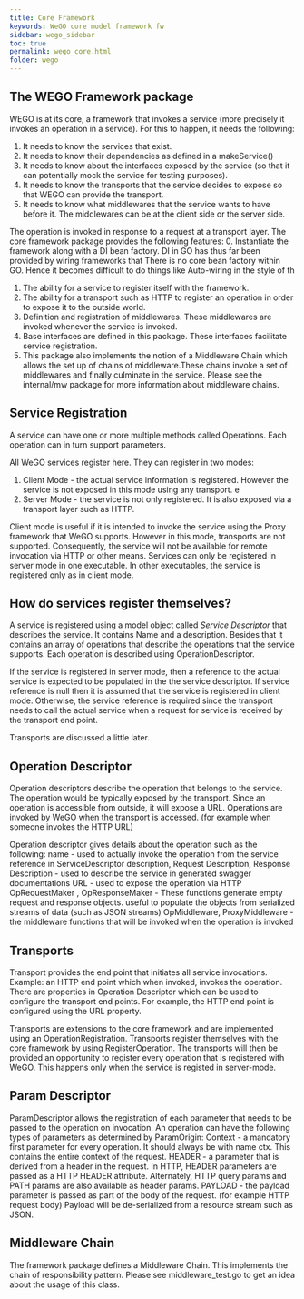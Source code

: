 ```yaml
---
title: Core Framework
keywords: WeGO core model framework fw
sidebar: wego_sidebar
toc: true
permalink: wego_core.html
folder: wego
---
```

## The WEGO Framework package
WEGO is at its core, a framework that invokes a service (more precisely it invokes an operation in a
service). For this to happen, it needs the following:
1. It needs to know the services that exist.
2. It needs to know their dependencies as defined in a makeService()
3. It needs to know about the interfaces exposed by the service (so that it can potentially mock the
service for testing purposes).
4. It needs to know the transports that the service decides to expose so that WEGO can provide the 
transport.
5. It needs to know what middlewares that the service wants to have before it. The middlewares can be
at the client side or the server side. 


The operation is invoked in 
response to a request at a transport layer. The core framework package provides the following features:
0. Instantiate the framework along with a DI bean factory. DI in GO has thus far been provided by 
wiring frameworks that There is no core bean factory within GO. Hence
it becomes difficult to do things like Auto-wiring in the style of th
1. The ability for a service to register itself with the framework.
2. The ability for a transport such as HTTP to register an operation in order to expose it to the 
outside world.
3. Definition and registration of middlewares. These middlewares are invoked whenever the service is 
invoked. 
4. Base interfaces are defined in this package. These interfaces facilitate service registration.
5. This package also implements the notion of a Middleware Chain which allows the set up of chains of
middleware.These chains invoke a set of middlewares and finally culminate in the service. Please see
the internal/mw package for more information about middleware chains.
 
## Service Registration

A service can have one or more multiple methods called Operations. Each operation can in turn 
support parameters. 

All WeGO services register here. They can register in two modes:
1. Client Mode - the actual service information is registered. However the service is not exposed
in this mode using any transport. e
2. Server Mode -  the service is not only registered. It is also exposed via a transport layer such as HTTP. 

Client mode is useful if it is intended to invoke the service using the Proxy framework that WeGO supports.
However in this mode,  transports are not supported. Consequently, the service will not be available for 
remote invocation via HTTP or other means.  Services can only be registered in server mode in one executable.
In other executables, the service is registered only as in client mode.

## How do services register themselves?

A service is registered using a model object called _Service Descriptor_ that describes the service. It contains
Name and a description. Besides that it contains an array of operations that describe the operations that 
the service supports. Each operation is described using OperationDescriptor.

If the service is registered in server mode, then a reference to the actual service is expected to be 
populated in the  the service descriptor. If service reference is null then it is assumed that the service 
is registered in client mode. Otherwise, the service reference is required since the transport needs to 
call the actual service when a request for service is received by the transport end point.

Transports are discussed a little later.

## Operation Descriptor

Operation descriptors describe the operation that belongs to the service. The operation would be typically
exposed by the transport. Since an operation is accessible from outside, it will expose a URL. Operations
are invoked by WeGO when the transport is accessed. (for example when someone invokes the HTTP URL)

Operation descriptor gives details about the operation such as the following:
name - used to actually invoke the operation from the service reference in ServiceDescriptor
description, Request Description, Response Description - used to describe the service in generated swagger 
documentations
URL - used to expose the operation via HTTP
OpRequestMaker , OpResponseMaker - These functions generate empty request and response objects. useful to 
populate the objects from serialized streams of data (such as JSON streams)
OpMiddleware, ProxyMiddleware - the middleware functions that will be invoked when the operation is invoked

## Transports 

Transport provides the end point that initiates all service invocations. Example: an HTTP end point which 
when invoked, invokes the operation. There are properties in Operation Descriptor which can be used to 
configure the transport end points. For example, the HTTP end point is configured using the URL property.

Transports are extensions to the core framework and are implemented using an OperationRegistration. 
Transports register themselves with the core framework by using RegisterOperation. The transports will then
be provided an opportunity to register every operation that is registered with WeGO. This happens only 
when the service is registed in server-mode. 

## Param Descriptor

ParamDescriptor allows the registration of each parameter that needs to be passed to the operation on 
invocation.
An operation can have the following types of parameters as determined by ParamOrigin:
Context - a mandatory first parameter for every operation. It should always be with name ctx. This
contains the entire context of the request.
HEADER - a parameter that is derived from a header in the request. In HTTP, HEADER parameters are 
passed as a HTTP HEADER attribute. Alternately, HTTP query params and PATH params are also 
available as header params.
PAYLOAD - the payload parameter is passed as part of the body of the request. (for example HTTP 
request body) Payload will be de-serialized from a resource stream such as JSON.

## Middleware Chain

The framework package defines a Middleware Chain. This implements the chain of responsibility pattern.
Please see middleware_test.go to get an idea about the usage of this class.
